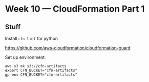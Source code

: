# Week 10 — CloudFormation Part 1

## Stuff

Install `cfn-lint` for python

https://github.com/aws-cloudformation/cloudformation-guard

Set up environment:

```
aws s3 mk s3://cfn-artifacts
export CFN_BUCKET="cfn-artifacts"
gp env CFN_BUCKET="cfn-artifacts"
```
